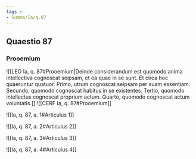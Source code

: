 ```yaml
---
tags : 
- Summa/Ia/q.87
---
```


## Quaestio 87

### Prooemium

![[LEO Ia, q. 87#Prooemium|Deinde considerandum est quomodo anima intellectiva cognoscat seipsam, et ea quae in se sunt. Et circa hoc quaeruntur quatuor. Primo, utrum cognoscat seipsam per suam essentiam. Secundo, quomodo cognoscat habitus in se existentes. Tertio, quomodo intellectus cognoscat proprium actum. Quarto, quomodo cognoscat actum voluntatis.]]
![[CERF Ia, q. 87#Prooemium]]

![[Ia, q. 87, a. 1#Articulus 1]]

![[Ia, q. 87, a. 2#Articulus 2]]

![[Ia, q. 87, a. 3#Articulus 3]]

![[Ia, q. 87, a. 4#Articulus 4]]


